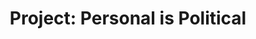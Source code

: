 ---
layout: post
title: "Project: Personal is Political"
categories: [art]
images:
  thumb:
      id: portfolio/project-personal-is-political/project-personal-is-political-thumbnail
  feature:
    - id: portfolio/project-personal-is-political/project-personal-is-political-01
    - id: portfolio/project-personal-is-political/project-personal-is-political-02
    - id: portfolio/project-personal-is-political/project-personal-is-political-03
    - id: portfolio/project-personal-is-political/project-personal-is-political-04
    - id: portfolio/project-personal-is-political/project-personal-is-political-05
    - id: portfolio/project-personal-is-political/project-personal-is-political-06
    - id: portfolio/project-personal-is-political/project-personal-is-political-07
    - id: portfolio/project-personal-is-political/project-personal-is-political-08
    - id: portfolio/project-personal-is-political/project-personal-is-political-09
tags:
  - school
  - color
  - digital
  - concept-art
  - aseprite
  - pixel-art
  - activism
  - self
---